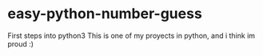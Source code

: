 # easy-python-number-guess
First steps into python3
This is one of my proyects in python, and i think im proud :)
